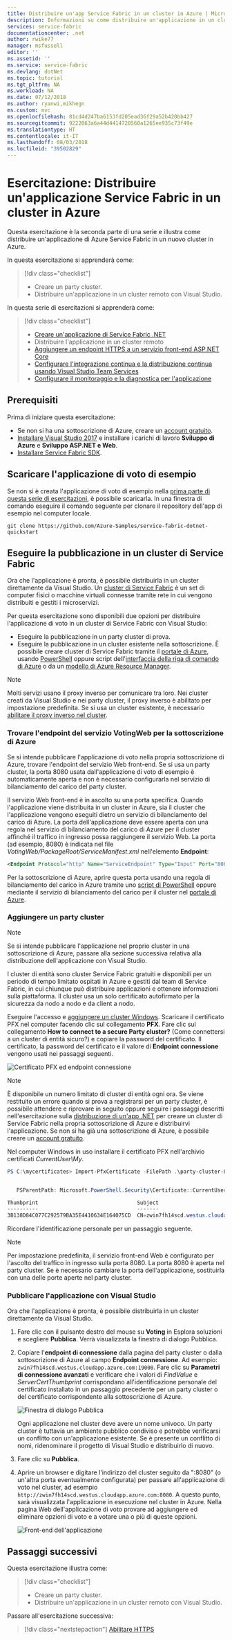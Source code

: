 ```yaml
---
title: Distribuire un'app Service Fabric in un cluster in Azure | Microsoft Docs
description: Informazioni su come distribuire un'applicazione in un cluster da Visual Studio.
services: service-fabric
documentationcenter: .net
author: rwike77
manager: msfussell
editor: ''
ms.assetid: ''
ms.service: service-fabric
ms.devlang: dotNet
ms.topic: tutorial
ms.tgt_pltfrm: NA
ms.workload: NA
ms.date: 07/12/2018
ms.author: ryanwi,mikhegn
ms.custom: mvc
ms.openlocfilehash: 81cd4d247ba6153fd205ead36f29a52b420bb427
ms.sourcegitcommit: 9222063a6a44d4414720560a1265ee935c73f49e
ms.translationtype: HT
ms.contentlocale: it-IT
ms.lasthandoff: 08/03/2018
ms.locfileid: "39502829"
---
```

# <a name="tutorial-deploy-a-service-fabric-application-to-a-cluster-in-azure"></a>Esercitazione: Distribuire un'applicazione Service Fabric in un cluster in Azure

Questa esercitazione è la seconda parte di una serie e illustra come distribuire un'applicazione di Azure Service Fabric in un nuovo cluster in Azure.

In questa esercitazione si apprenderà come:
> [!div class="checklist"]
> * Creare un party cluster.
> * Distribuire un'applicazione in un cluster remoto con Visual Studio.

In questa serie di esercitazioni si apprenderà come:
> [!div class="checklist"]
> * [Creare un'applicazione di Service Fabric .NET](service-fabric-tutorial-create-dotnet-app.md)
> * Distribuire l'applicazione in un cluster remoto
> * [Aggiungere un endpoint HTTPS a un servizio front-end ASP.NET Core](service-fabric-tutorial-dotnet-app-enable-https-endpoint.md)
> * [Configurare l'integrazione continua e la distribuzione continua usando Visual Studio Team Services](service-fabric-tutorial-deploy-app-with-cicd-vsts.md)
> * [Configurare il monitoraggio e la diagnostica per l'applicazione](service-fabric-tutorial-monitoring-aspnet.md)

## <a name="prerequisites"></a>Prerequisiti

Prima di iniziare questa esercitazione:

* Se non si ha una sottoscrizione di Azure, creare un [account gratuito](https://azure.microsoft.com/free/?WT.mc_id=A261C142F).
* [Installare Visual Studio 2017](https://www.visualstudio.com/) e installare i carichi di lavoro **Sviluppo di Azure** e **Sviluppo ASP.NET e Web**.
* [Installare Service Fabric SDK](service-fabric-get-started.md).

## <a name="download-the-voting-sample-application"></a>Scaricare l'applicazione di voto di esempio

Se non si è creata l'applicazione di voto di esempio nella [prima parte di questa serie di esercitazioni](service-fabric-tutorial-create-dotnet-app.md), è possibile scaricarla. In una finestra di comando eseguire il comando seguente per clonare il repository dell'app di esempio nel computer locale.

```git
git clone https://github.com/Azure-Samples/service-fabric-dotnet-quickstart
```

## <a name="publish-to-a-service-fabric-cluster"></a>Eseguire la pubblicazione in un cluster di Service Fabric

Ora che l'applicazione è pronta, è possibile distribuirla in un cluster direttamente da Visual Studio. Un [cluster di Service Fabric](https://docs.microsoft.com/en-gb/azure/service-fabric/service-fabric-deploy-anywhere) è un set di computer fisici o macchine virtuali connesse tramite rete in cui vengono distribuiti e gestiti i microservizi.

Per questa esercitazione sono disponibili due opzioni per distribuire l'applicazione di voto in un cluster di Service Fabric con Visual Studio:

* Eseguire la pubblicazione in un party cluster di prova.
* Eseguire la pubblicazione in un cluster esistente nella sottoscrizione.  È possibile creare cluster di Service Fabric tramite il [portale di Azure](https://portal.azure.com), usando [PowerShell](./scripts/service-fabric-powershell-create-secure-cluster-cert.md) oppure script dell'[interfaccia della riga di comando di Azure](./scripts/cli-create-cluster.md) o da un [modello di Azure Resource Manager](service-fabric-tutorial-create-vnet-and-windows-cluster.md).

> [!NOTE]
> Molti servizi usano il proxy inverso per comunicare tra loro. Nei cluster creati da Visual Studio e nei party cluster, il proxy inverso è abilitato per impostazione predefinita.  Se si usa un cluster esistente, è necessario [abilitare il proxy inverso nel cluster](service-fabric-reverseproxy-setup.md#).


### <a name="find-the-votingweb-service-endpoint-for-your-azure-subscription"></a>Trovare l'endpoint del servizio VotingWeb per la sottoscrizione di Azure

Se si intende pubblicare l'applicazione di voto nella propria sottoscrizione di Azure, trovare l'endpoint del servizio Web front-end. Se si usa un party cluster, la porta 8080 usata dall'applicazione di voto di esempio è automaticamente aperta e non è necessario configurarla nel servizio di bilanciamento del carico del party cluster.

Il servizio Web front-end è in ascolto su una porta specifica.  Quando l'applicazione viene distribuita in un cluster in Azure, sia il cluster che l'applicazione vengono eseguiti dietro un servizio di bilanciamento del carico di Azure.  La porta dell'applicazione deve essere aperta con una regola nel servizio di bilanciamento del carico di Azure per il cluster affinché il traffico in ingresso possa raggiungere il servizio Web.  La porta (ad esempio, 8080) è indicata nel file *VotingWeb/PackageRoot/ServiceManifest.xml* nell'elemento **Endpoint**:

```xml
<Endpoint Protocol="http" Name="ServiceEndpoint" Type="Input" Port="8080" />
```

Per la sottoscrizione di Azure, aprire questa porta usando una regola di bilanciamento del carico in Azure tramite uno [script di PowerShell](./scripts/service-fabric-powershell-open-port-in-load-balancer.md) oppure mediante il servizio di bilanciamento del carico per il cluster nel [portale di Azure](https://portal.azure.com).

### <a name="join-a-party-cluster"></a>Aggiungere un party cluster

> [!NOTE]
> Se si intende pubblicare l'applicazione nel proprio cluster in una sottoscrizione di Azure, passare alla sezione successiva relativa alla distribuzione dell'applicazione con Visual Studio.

I cluster di entità sono cluster Service Fabric gratuiti e disponibili per un periodo di tempo limitato ospitati in Azure e gestiti dal team di Service Fabric, in cui chiunque può distribuire applicazioni e ottenere informazioni sulla piattaforma. Il cluster usa un solo certificato autofirmato per la sicurezza da nodo a nodo e da client a nodo.

Eseguire l'accesso e [aggiungere un cluster Windows](http://aka.ms/tryservicefabric). Scaricare il certificato PFX nel computer facendo clic sul collegamento **PFX**. Fare clic sul collegamento **How to connect to a secure Party cluster?** (Come connettersi a un cluster di entità sicuro?) e copiare la password del certificato. Il certificato, la password del certificato e il valore di **Endpoint connessione** vengono usati nei passaggi seguenti.

![Certificato PFX ed endpoint connessione](./media/service-fabric-quickstart-dotnet/party-cluster-cert.png)

> [!Note]
> È disponibile un numero limitato di cluster di entità ogni ora. Se viene restituito un errore quando si prova a registrarsi per un party cluster, è possibile attendere e riprovare in seguito oppure seguire i passaggi descritti nell'esercitazione sulla [distribuzione di un'app .NET](https://docs.microsoft.com/azure/service-fabric/service-fabric-tutorial-deploy-app-to-party-cluster#deploy-the-sample-application) per creare un cluster di Service Fabric nella propria sottoscrizione di Azure e distribuirvi l'applicazione. Se non si ha già una sottoscrizione di Azure, è possibile creare un [account gratuito](https://azure.microsoft.com/free/?WT.mc_id=A261C142F).
>

Nel computer Windows in uso installare il certificato PFX nell'archivio certificati *CurrentUser\My*.

```powershell
PS C:\mycertificates> Import-PfxCertificate -FilePath .\party-cluster-873689604-client-cert.pfx -CertStoreLocation Cert:\CurrentUser\My -Password (ConvertTo-SecureString 873689604 -AsPlainText -Force)


   PSParentPath: Microsoft.PowerShell.Security\Certificate::CurrentUser\My

Thumbprint                                Subject
----------                                -------
3B138D84C077C292579BA35E4410634E164075CD  CN=zwin7fh14scd.westus.cloudapp.azure.com
```

Ricordare l'identificazione personale per un passaggio seguente.

> [!Note]
> Per impostazione predefinita, il servizio front-end Web è configurato per l'ascolto del traffico in ingresso sulla porta 8080. La porta 8080 è aperta nel party cluster.  Se è necessario cambiare la porta dell'applicazione, sostituirla con una delle porte aperte nel party cluster.
>

### <a name="publish-the-application-using-visual-studio"></a>Pubblicare l'applicazione con Visual Studio

Ora che l'applicazione è pronta, è possibile distribuirla in un cluster direttamente da Visual Studio.

1. Fare clic con il pulsante destro del mouse su **Voting** in Esplora soluzioni e scegliere **Pubblica**. Verrà visualizzata la finestra di dialogo Pubblica.

2. Copiare l'**endpoint di connessione** dalla pagina del party cluster o dalla sottoscrizione di Azure al campo **Endpoint connessione**. Ad esempio: `zwin7fh14scd.westus.cloudapp.azure.com:19000`. Fare clic su **Parametri di connessione avanzati** e verificare che i valori di *FindValue* e *ServerCertThumbprint* corrispondano all'identificazione personale del certificato installato in un passaggio precedente per un party cluster o del certificato corrispondente alla sottoscrizione di Azure.

    ![Finestra di dialogo Pubblica](./media/service-fabric-quickstart-dotnet/publish-app.png)

    Ogni applicazione nel cluster deve avere un nome univoco.  Un party cluster è tuttavia un ambiente pubblico condiviso e potrebbe verificarsi un conflitto con un'applicazione esistente.  Se è presente un conflitto di nomi, ridenominare il progetto di Visual Studio e distribuirlo di nuovo.

3. Fare clic su **Pubblica**.

4. Aprire un browser e digitare l'indirizzo del cluster seguito da ":8080" (o un'altra porta eventualmente configurata) per passare all'applicazione di voto nel cluster, ad esempio `http://zwin7fh14scd.westus.cloudapp.azure.com:8080`. A questo punto, sarà visualizzata l'applicazione in esecuzione nel cluster in Azure. Nella pagina Web dell'applicazione di voto provare ad aggiungere ed eliminare opzioni di voto e a votare una o più di queste opzioni.

    ![Front-end dell'applicazione](./media/service-fabric-quickstart-dotnet/application-screenshot-new-azure.png)


## <a name="next-steps"></a>Passaggi successivi

Questa esercitazione illustra come:

> [!div class="checklist"]
> * Creare un party cluster.
> * Distribuire un'applicazione in un cluster remoto con Visual Studio.

Passare all'esercitazione successiva:
> [!div class="nextstepaction"]
> [Abilitare HTTPS](service-fabric-tutorial-dotnet-app-enable-https-endpoint.md)

